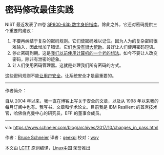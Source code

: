 密码修改最佳实践
=============

NIST 最近发表了四卷 [SP800-63b 数字身份指南][3]。除此之外，它还对密码提供三个重要的建议：

1. 不要再纠结于复杂的密码规则。它们使密码难以记住。因为人为的复杂密码很难输入，因此增加了错误。它们[也没有很大帮助][1]。最好让人们使用密码短语。
2. 停止密码到期。这是[我们以前使用计算机的一个老的想法][2]。如今不要让人改变密码，除非有泄密的迹象。
3. 让人们使用密码管理器。这就是处理我们所有密码的方式。

这些密码规则不能[让用户安全][4]。让系统安全才是最重要的。

--------------------------------------------------------------------------------

作者简介：

自从 2004 年以来，我一直在博客上写关于安全的文章，以及从 1998 年以来我的每月订阅中也有。我写书、文章和学术论文。目前我是 IBM Resilient 的首席技术官，哈佛伯克曼中心的研究员，EFF 的董事会成员。

-----------------

via: https://www.schneier.com/blog/archives/2017/10/changes_in_pass.html

作者：[Bruce Schneier][a]
译者：[geekpi](https://github.com/geekpi)
校对：[wxy](https://github.com/wxy)

本文由 [LCTT](https://github.com/LCTT/TranslateProject) 原创编译，[Linux中国](https://linux.cn/) 荣誉推出

[a]:https://www.schneier.com/blog/about/
[1]:https://www.wsj.com/articles/the-man-who-wrote-those-password-rules-has-a-new-tip-n3v-r-m1-d-1502124118
[2]:https://securingthehuman.sans.org/blog/2017/03/23/time-for-password-expiration-to-die
[3]:http://nvlpubs.nist.gov/nistpubs/SpecialPublications/NIST.SP.800-63b.pdf
[4]:http://ieeexplore.ieee.org/document/7676198/?reload=true
